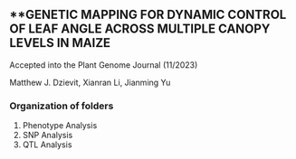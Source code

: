 ## **GENETIC MAPPING FOR DYNAMIC CONTROL OF LEAF ANGLE ACROSS MULTIPLE CANOPY LEVELS IN MAIZE

Accepted into the Plant Genome Journal (11/2023)

Matthew J. Dzievit, Xianran Li, Jianming Yu


### Organization of folders

1. Phenotype Analysis
2. SNP Analysis
3. QTL Analysis
